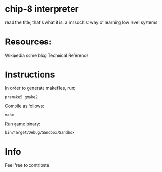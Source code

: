 # chip-8 interpreter

read the title, that's what it is. a masochist way of learning low level systems

# Resources:

<a href="https://en.wikipedia.org/wiki/CHIP-8">Wikipedia</a>
<a href="https://tobiasvl.github.io/blog/write-a-chip-8-emulator/">some blog</a>
<a href="http://devernay.free.fr/hacks/chip8/C8TECH10.HTM#2.0">Technical Reference</a>

# Instructions

In order to generate makefiles, run:

```premake5 gmake2```

Compile as follows:

```make```

Run game binary:

```bin/target/Debug/Sandbox/Sandbox```


# Info
Feel free to contribute
